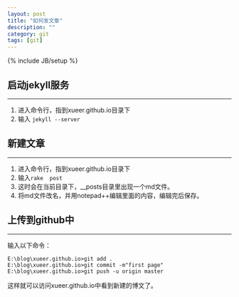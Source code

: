 ```yaml
---
layout: post
title: "如何发文章"
description: ""
category: git
tags: [git]
---
```

{% include JB/setup %}
## 启动jekyll服务 ##
* * *    	 
1. 进入命令行，指到xueer.github.io目录下
1. 输入 ```jekyll --server  ``` 
		 
## 新建文章 ##
* * *
1. 进入命令行，指到xueer.github.io目录下
1. 输入``` rake  post ``` 
1. 这时会在当前目录下，__posts目录里出现一个md文件。
1. 将md文件改名，并用notepad++编辑里面的内容，编辑完后保存。
		 
## 上传到github中 ##
***
输入以下命令：   

    E:\blog\xueer.github.io>git add .
    E:\blog\xueer.github.io>git commit -m"first page"
    E:\blog\xueer.github.io>git push -u origin master

这样就可以访问xueer.github.io中看到新建的博文了。